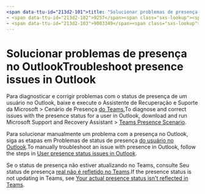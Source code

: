 ```yaml
---
<span data-ttu-id="213d2-101">title: "Solucionar problemas de presença no Outlook" ms.author: pebaum author: pebaum manager: scotv ms.date: 04/8/2021 ms.audience: Admin ms.topic: article ms.service: o365-administration ROBOTS: NOINDEX, NOFOLLOW localization_priority: Priority ms.collection: Adm_O365 ms.custom: (</span><span class="sxs-lookup"><span data-stu-id="213d2-101">title: "Troubleshoot presence issues in Outlook" ms.author: pebaum author: pebaum manager: scotv ms.date: 04/8/2021 ms.audience: Admin ms.topic: article ms.service: o365-administration ROBOTS: NOINDEX, NOFOLLOW localization_priority: Priority ms.collection: Adm_O365 ms.custom: (</span></span>
- <span data-ttu-id="213d2-102">9257</span><span class="sxs-lookup"><span data-stu-id="213d2-102">9257</span></span>
- <span data-ttu-id="213d2-103">9003349</span><span class="sxs-lookup"><span data-stu-id="213d2-103">9003349</span></span>
---
```


# <a name="troubleshoot-presence-issues-in-outlook"></a><span data-ttu-id="213d2-104">Solucionar problemas de presença no Outlook</span><span class="sxs-lookup"><span data-stu-id="213d2-104">Troubleshoot presence issues in Outlook</span></span>

<span data-ttu-id="213d2-105">Para diagnosticar e corrigir problemas com o status de presença de um usuário no Outlook, baixe e execute o Assistente de Recuperação e Suporte da Microsoft > Cenário de Presença [do Teams.](https://aka.ms/SaRA-TeamsPresenceScenario)</span><span class="sxs-lookup"><span data-stu-id="213d2-105">To diagnose and correct issues with the presence status for a user in Outlook, download and run Microsoft Support and Recovery Assistant > [Teams Presence Scenario](https://aka.ms/SaRA-TeamsPresenceScenario).</span></span>

<span data-ttu-id="213d2-106">Para solucionar manualmente um problema com a presença no Outlook, siga as etapas em Problemas de status de presença [do usuário no Outlook](https://docs.microsoft.com/microsoftteams/troubleshoot/teams-im-presence/issues-with-presence-in-outlook).</span><span class="sxs-lookup"><span data-stu-id="213d2-106">To manually troubleshoot an issue with presence in Outlook, follow the steps in [User presence status issues in Outlook](https://docs.microsoft.com/microsoftteams/troubleshoot/teams-im-presence/issues-with-presence-in-outlook).</span></span>

<span data-ttu-id="213d2-107">Se o status de presença não estiver atualizando no Teams, consulte Seu status de presença [real não é refletido no Teams](https://docs.microsoft.com/microsoftteams/troubleshoot/teams-im-presence/presence-not-show-actual-status).</span><span class="sxs-lookup"><span data-stu-id="213d2-107">If the presence status is not updating in Teams, see [Your actual presence status isn't reflected in Teams](https://docs.microsoft.com/microsoftteams/troubleshoot/teams-im-presence/presence-not-show-actual-status).</span></span>

